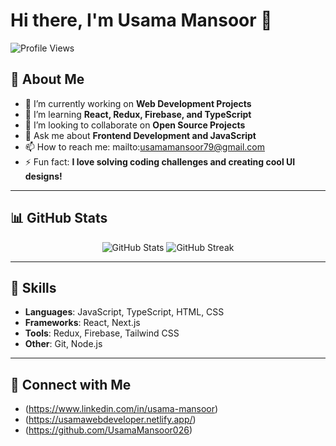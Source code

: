 # Hi there, I'm Usama Mansoor 👋

![Profile Views](https://komarev.com/ghpvc/?username=UsamaMansoor026&color=brightgreen)

## 🚀 About Me
- 🔭 I’m currently working on **Web Development Projects**
- 🌱 I’m learning **React, Redux, Firebase, and TypeScript**
- 👯 I’m looking to collaborate on **Open Source Projects**
- 💬 Ask me about **Frontend Development and JavaScript**
- 📫 How to reach me: mailto:usamamansoor79@gmail.com
- ⚡ Fun fact: **I love solving coding challenges and creating cool UI designs!**

---

## 📊 GitHub Stats
<div align="center">
  <img src="https://github-readme-stats.vercel.app/api?username=UsamaMansoor026&show_icons=true&theme=radical&count_private=true" alt="GitHub Stats" />
  <img src="https://github-readme-streak-stats.herokuapp.com/?user=UsamaMansoor026&theme=radical" alt="GitHub Streak" />
</div>

---

## 💼 Skills
- **Languages**: JavaScript, TypeScript, HTML, CSS
- **Frameworks**: React, Next.js
- **Tools**: Redux, Firebase, Tailwind CSS
- **Other**: Git, Node.js

---

## 🔗 Connect with Me
- (https://www.linkedin.com/in/usama-mansoor)
- (https://usamawebdeveloper.netlify.app/)
- (https://github.com/UsamaMansoor026)

